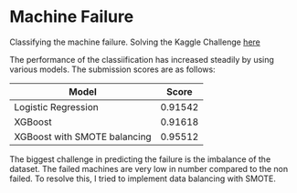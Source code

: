# Machine Failure

Classifying the machine failure. Solving the Kaggle Challenge [here](https://www.kaggle.com/competitions/playground-series-s3e17)

The performance of the classiification has increased steadily by using various models. The submission scores are as follows:

| Model        | Score           | 
| ------------- |:-------------:|
| Logistic Regression      | 0.91542 |
| XGBoost      | 0.91618      |
| XGBoost with SMOTE balancing | 0.95512 |

The biggest challenge in predicting the failure is the imbalance of the dataset. The failed machines are very low in number compared to the non failed. To resolve this, I tried to implement data balancing with SMOTE. 
